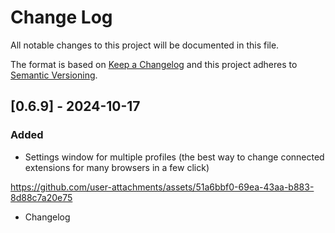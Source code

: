 # Change Log
All notable changes to this project will be documented in this file.
 
The format is based on [Keep a Changelog](http://keepachangelog.com/)
and this project adheres to [Semantic Versioning](http://semver.org/).

## [0.6.9] - 2024-10-17


### Added

- Settings window for multiple profiles (the best way to change connected extensions for many browsers in a few click)

https://github.com/user-attachments/assets/51a6bbf0-69ea-43aa-b883-8d88c7a20e75

- Changelog


